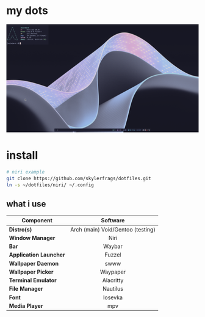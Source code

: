 # my dots
<p align="center">
<img src="./image.png">
</p>

# install
```bash
# niri example
git clone https://github.com/skylerfrags/dotfiles.git
ln -s ~/dotfiles/niri/ ~/.config
```

## what i use

|   Component                 | Software                                                                                      |
| --------------------------- | :---------------------------------------------------------------------------------------------:
| **Distro(s)**               | Arch (main) Void/Gentoo (testing) |
| **Window Manager**          | Niri |
| **Bar**                     | Waybar |
| **Application Launcher**    | Fuzzel |
| **Wallpaper Daemon**        | swww |
| **Wallpaper Picker**        | Waypaper |
| **Terminal Emulator**       | Alacritty |
| **File Manager**            | Nautilus |
| **Font**                    | Iosevka |
| **Media Player**            | mpv |

